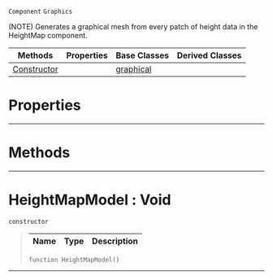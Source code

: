  `Component` `Graphics`



(NOTE) Generates a graphical mesh from every patch of height data in the HeightMap component.

|Methods|Properties|Base Classes|Derived Classes|
|---|---|---|---|
|[Constructor](heightmapmodel.md#heightmapmodel-void)| |[graphical](graphical.md)| |


 #  Properties


---  
 #  Methods


---  
 #  HeightMapModel : Void

 `constructor`

> 
> |Name|Type|Description|
> |---|---|---|
> ```TS:Nada
> function HeightMapModel()
> ``` 


---  
 

 